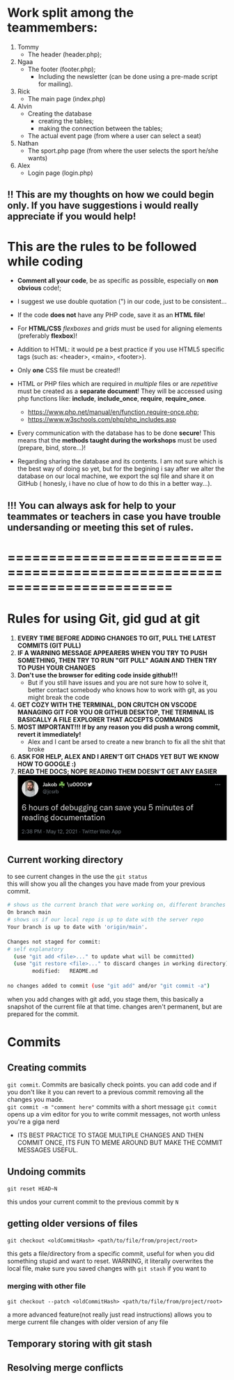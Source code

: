 # Work split among the teammembers:

1. Tommy
    - The header (header.php);
2. Ngaa
    - The footer (footer.php);
        - Including the newsletter (can be done using a pre-made script for mailing).
3. Rick
    - The main page (index.php)
4. Alvin
    - Creating the database
        - creating the tables;
        - making the connection between the tables;
    - The actual event page (from where a user can select a seat)
5. Nathan
    - The sport.php page (from where the user selects the sport he/she wants)
6. Alex
    - Login page (login.php)

## !! This are my thoughts on how we could begin only. If you have suggestions i would really appreciate if you would help!

# This are the rules to be followed while coding

- **Comment all your code**, be as specific as possible, especially on **non obvious** code!;
- I suggest we use double quotation (") in our code, just to be consistent...

- If the code **does not** have any PHP code, save it as an **HTML file**!
- For **HTML/CSS** _flexboxes_ and _grids_ must be used for aligning elements (preferably **flexbox**)!
- Addition to HTML: it would pe a best practice if you use HTML5 specific tags (such as: &lt;header&gt;, &lt;main&gt;,
  &lt;footer&gt;).
- Only **one** CSS file must be created!!
- HTML or PHP files which are required in _multiple_ files or are _repetitive_ must be created as a **separate
  document**!
  They will be accessed using php functions like: **include**, **include_once**, **require**, **require_once**.

    - <https://www.php.net/manual/en/function.require-once.php>;
    - <https://www.w3schools.com/php/php_includes.asp>

- Every communication with the database has to be done **secure**! This means that the **methods taught during the
  workshops** must be used (prepare, bind, store...)!
- Regarding sharing the database and its contents. I am not sure which is the best way of doing so yet, but for the
  begining i say after we alter the database on our local machine, we export the sql file and share it on GitHub (
  honesly, i have no clue of how to do this in a better way...).

## !!! You can always ask for help to your teammates or teachers in case you have trouble undersanding or meeting this set of rules.

# ========================================================================

# Rules for using Git, gid gud at git

1. **EVERY TIME BEFORE ADDING CHANGES TO GIT, PULL THE LATEST COMMITS (GIT PULL)**
2. **IF A WARNING MESSAGE APPEARERS WHEN YOU TRY TO PUSH SOMETHING, THEN TRY TO RUN "GIT PULL" AGAIN AND THEN TRY TO
   PUSH YOUR CHANGES**
3. **Don't use the browser for editing code inside github!!!**
    - But if you still have issues and you are not sure how to solve it, better contact somebody who knows how to work
      with git, as you might break the code
4. **GET COZY WITH THE TERMINAL, DON CRUTCH ON VSCODE MANAGING GIT FOR YOU OR GITHUB DESKTOP, THE TERMINAL IS BASICALLY
   A FILE EXPLORER THAT ACCEPTS COMMANDS**
5. **MOST IMPORTANT!!! If by any reason you did push a wrong commit, revert it immediately!**
    - Alex and I cant be arsed to create a new branch to fix all the shit that broke
6. **ASK FOR HELP, ALEX AND I AREN'T GIT CHADS YET BUT WE KNOW HOW TO GOOGLE :)**
7. **READ THE DOCS; NOPE READING THEM DOESN'T GET ANY EASIER**
   ![docs](docs/assets/docs.png)

## Current working directory

to see current changes in the use the `git status`
<br>
this will show you all the changes you have made from your previous commit.

```bash
# shows us the current branch that were working on, different branches are different versions of the same software
On branch main
# shows us if our local repo is up to date with the server repo
Your branch is up to date with 'origin/main'.

Changes not staged for commit:
# self explanatory
  (use "git add <file>..." to update what will be committed)
  (use "git restore <file>..." to discard changes in working directory)
        modified:   README.md

no changes added to commit (use "git add" and/or "git commit -a")
```

when you add changes with git add, you stage them, this basically a snapshot of the current file at that time. changes
aren't permanent, but are prepared for the commit.

# Commits

## Creating commits

`git commit`. Commits are basically check points. you can add code and if you don't like it you can revert to a previous
commit removing all the changes you made.
<br>
`git commit -m "comment here"` commits with a short message
`git commit` opens up a vim editor for you to write commit messages, not worth unless you're a giga nerd

- ITS BEST PRACTICE TO STAGE MULTIPLE CHANGES AND THEN COMMIT ONCE, ITS FUN TO MEME AROUND BUT MAKE THE COMMIT MESSAGES
  USEFUL.

## Undoing commits

```
git reset HEAD~N
```

this undos your current commit to the previous commit by `N`

## getting older versions of files

```
git checkout <oldCommitHash> <path/to/file/from/project/root>
```

this gets a file/directory from a specific commit, useful for when you did something stupid and want to reset. WARNING,
it literally overwrites the local file, make sure you saved changes with `git stash` if you want to

### merging with other file

```
git checkout --patch <oldCommitHash> <path/to/file/from/project/root>
```

a more advanced feature(not really just read instructions) allows you to merge current file changes with older version
of any file

## Temporary storing with git stash

## Resolving merge conflicts
